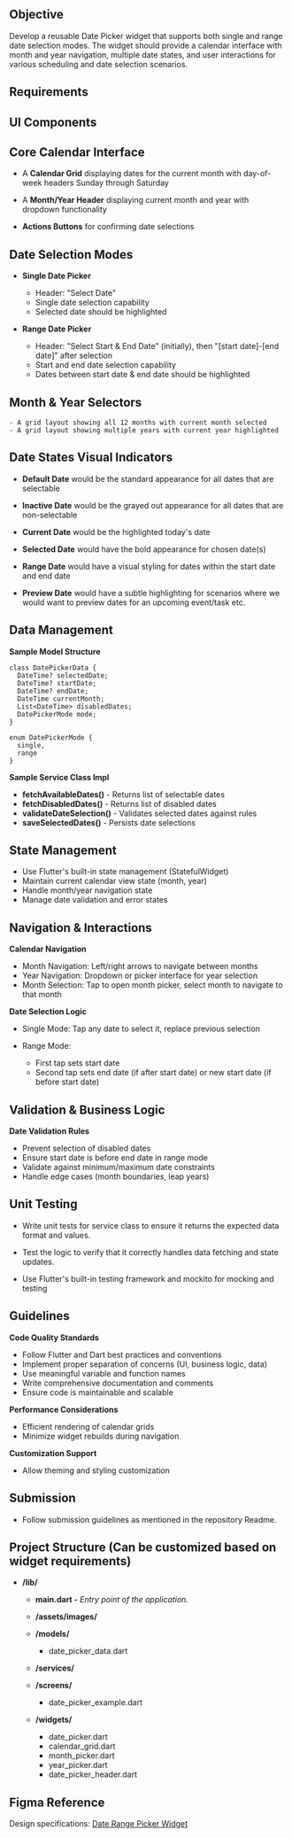 ## Objective

Develop a reusable Date Picker widget that supports both single and range date selection modes. The widget should provide a calendar interface with month and year navigation, multiple date states, and user interactions for various scheduling and date selection scenarios.

## Requirements

## UI Components

## Core Calendar Interface

- A **Calendar Grid** displaying dates for the current month with day-of-week headers Sunday through Saturday

- A **Month/Year Header** displaying current month and year with dropdown functionality

- **Actions Buttons** for confirming date selections

## Date Selection Modes

- **Single Date Picker**

  - Header: "Select Date"
  - Single date selection capability
  - Selected date should be highlighted

- **Range Date Picker**
  - Header: "Select Start & End Date" (initially), then "[start date]-[end date]" after selection
  - Start and end date selection capability
  - Dates between start date & end date should be highlighted

## Month & Year Selectors

    - A grid layout showing all 12 months with current month selected
    - A grid layout showing multiple years with current year highlighted

## Date States Visual Indicators

- **Default Date** would be the standard appearance for all dates that are selectable

- **Inactive Date** would be the grayed out appearance for all dates that are non-selectable

- **Current Date** would be the highlighted today's date

- **Selected Date** would have the bold appearance for chosen date(s)

- **Range Date** would have a visual styling for dates within the start date and end date

- **Preview Date** would have a subtle highlighting for scenarios where we would want to preview dates for an upcoming event/task etc.

## Data Management

**Sample Model Structure**

```
class DatePickerData {
  DateTime? selectedDate;
  DateTime? startDate;
  DateTime? endDate;
  DateTime currentMonth;
  List<DateTime> disabledDates;
  DatePickerMode mode;
}

enum DatePickerMode {
  single,
  range
}
```

**Sample Service Class Impl**

- **fetchAvailableDates()** - Returns list of selectable dates
- **fetchDisabledDates()** - Returns list of disabled dates
- **validateDateSelection()** - Validates selected dates against rules
- **saveSelectedDates()** - Persists date selections

## State Management

- Use Flutter's built-in state management (StatefulWidget)
- Maintain current calendar view state (month, year)
- Handle month/year navigation state
- Manage date validation and error states

## Navigation & Interactions

**Calendar Navigation**

- Month Navigation: Left/right arrows to navigate between months
- Year Navigation: Dropdown or picker interface for year selection
- Month Selection: Tap to open month picker, select month to navigate to that month

**Date Selection Logic**

- Single Mode: Tap any date to select it, replace previous selection

- Range Mode:
  - First tap sets start date
  - Second tap sets end date (if after start date) or new start date (if before start date)

## Validation & Business Logic

**Date Validation Rules**

- Prevent selection of disabled dates
- Ensure start date is before end date in range mode
- Validate against minimum/maximum date constraints
- Handle edge cases (month boundaries, leap years)

## Unit Testing

- Write unit tests for service class to ensure it returns the expected data format and values.

- Test the logic to verify that it correctly handles data fetching and state updates.

- Use Flutter's built-in testing framework and mockito for mocking and testing

## Guidelines

**Code Quality Standards**

- Follow Flutter and Dart best practices and conventions
- Implement proper separation of concerns (UI, business logic, data)
- Use meaningful variable and function names
- Write comprehensive documentation and comments
- Ensure code is maintainable and scalable

**Performance Considerations**

- Efficient rendering of calendar grids
- Minimize widget rebuilds during navigation

**Customization Support**

- Allow theming and styling customization

## Submission

- Follow submission guidelines as mentioned in the repository Readme.

## Project Structure (Can be customized based on widget requirements)

- **/lib/**

  - **main.dart -** _Entry point of the application._

  - **/assets/images/**

  - **/models/**

    - date_picker_data.dart

  - **/services/**

  - **/screens/**

    - date_picker_example.dart

  - **/widgets/**

    - date_picker.dart
    - calendar_grid.dart
    - month_picker.dart
    - year_picker.dart
    - date_picker_header.dart

## Figma Reference

Design specifications: [Date Range Picker Widget](https://www.figma.com/design/WWtxsUlJhNCmacODCGRk80/03---Calendar?node-id=2517-90578&t=EiARDsC829ht8gbd-0)
